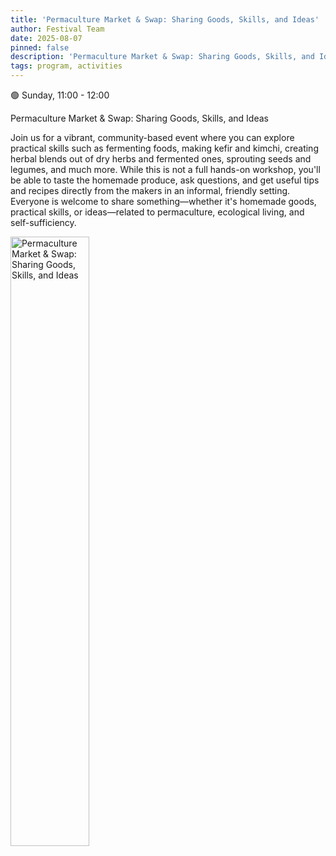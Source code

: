 ```yaml
---
title: 'Permaculture Market & Swap: Sharing Goods, Skills, and Ideas'
author: Festival Team
date: 2025-08-07
pinned: false
description: 'Permaculture Market & Swap: Sharing Goods, Skills, and Ideas'
tags: program, activities
---
```


<script>
    import Image from  '$lib/Image.svelte'
</script>

🟢 Sunday, 11:00 - 12:00

Permaculture Market & Swap: Sharing Goods, Skills, and Ideas

Join us for a vibrant, community-based event where you can explore practical skills such as fermenting foods, making kefir and kimchi, creating herbal blends out of dry herbs and fermented ones, sprouting seeds and legumes, and much more. While this is not a full hands-on workshop, you'll be able to taste the homemade produce, ask questions, and get useful tips and recipes directly from the makers in an informal, friendly setting. Everyone is welcome to share something—whether it's homemade goods, practical skills, or ideas—related to permaculture, ecological living, and self-sufficiency.

<Image 
  src='program/activities/37-permaculture-market-and-swap.png'
  caption='Permaculture Market & Swap: Sharing Goods, Skills, and Ideas'
  alt='Permaculture Market & Swap: Sharing Goods, Skills, and Ideas'
  width='50%'/> 